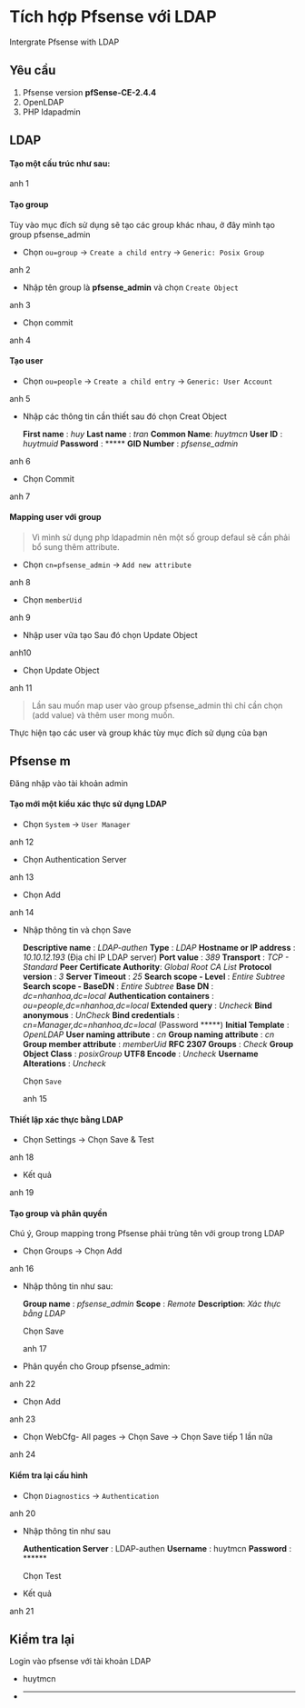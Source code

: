 # Tích hợp Pfsense với LDAP
Intergrate Pfsense with LDAP

## Yêu cầu
1. Pfsense version **pfSense-CE-2.4.4**
2. OpenLDAP
3. PHP ldapadmin

## LDAP

#### Tạo một cấu trúc như sau:

anh 1

#### Tạo group 

Tùy vào mục đích sử dụng sẽ tạo các group khác nhau, ở đây mình tạo group pfsense_admin

- Chọn `ou=group` -> `Create a child entry` -> `Generic: Posix Group`

anh 2
 
- Nhập tên group là **pfsense_admin** và chọn `Create Object`

anh 3

- Chọn commit

anh 4

#### Tạo user

- Chọn `ou=people` -> `Create a child entry` -> `Generic: User Account`

anh 5

- Nhập các thông tin cần thiết sau đó chọn Creat Object

  **First name** : *huy* 
  **Last name**  : *tran*
  **Common Name**: *huytmcn*
  **User ID**    : *huytmuid*
  **Password**   :  *****
  **GID Number** : *pfsense_admin*
  
anh 6

- Chọn Commit

anh 7

#### Mapping user với group 

> Vì mình sử dụng php ldapadmin nên một số group defaul sẽ cần phải bổ sung thêm attribute.

- Chọn `cn=pfsense_admin` -> `Add new attribute`

anh 8

- Chọn `memberUid`

anh 9

- Nhập user vửa tạo Sau đó chọn Update Object

anh10

- Chọn Update Object

anh 11


> Lần sau muốn map user vào group pfsense_admin thì chỉ cần chọn (add value) và thêm user mong muốn.

Thực hiện tạo các user và group khác tùy mục đích sử dụng của bạn


## Pfsense m

Đăng nhập vào tài khoản admin 

#### Tạo mới một kiểu xác thực sử dụng LDAP 

- Chọn `System` -> `User Manager`

anh 12

- Chọn Authentication Server

anh 13

- Chọn Add

anh 14

- Nhập thông tin và chọn Save

  **Descriptive name**          : *LDAP-authen*
  **Type**                      : *LDAP*
  **Hostname or IP address**    : *10.10.12.193* (Địa chỉ IP LDAP server)
  **Port value**                : *389*
  **Transport**                 : *TCP - Standard*
  **Peer Certificate Authority**: *Global Root CA List*
  **Protocol version**          : *3*
  **Server Timeout**            : *25*
  **Search scope - Level**      : *Entire Subtree*
  **Search scope - BaseDN**     : *Entire Subtree*
  **Base DN**                   : *dc=nhanhoa,dc=local*
  **Authentication containers** : *ou=people,dc=nhanhoa,dc=local*
  **Extended query**            : *Uncheck*
  **Bind anonymous**            : *UnCheck*
  **Bind credentials**          : *cn=Manager,dc=nhanhoa,dc=local*  (Password *****)
  **Initial Template**          : *OpenLDAP*
  **User naming attribute**     : *cn*
  **Group naming attribute**    : *cn*
  **Group member attribute**    : *memberUid*
  **RFC 2307 Groups**           : *Check*
  **Group Object Class**        : *posixGroup*
  **UTF8 Encode**               : *Uncheck*
  **Username Alterations**      : *Uncheck*
  
  Chọn `Save`
  
  anh 15
  
#### Thiết lập xác thực bằng LDAP

- Chọn Settings -> Chọn Save & Test

anh 18

- Kết quả 

anh 19
  
#### Tạo group và phân quyền

Chú ý, Group mapping trong Pfsense phải trùng tên với group trong LDAP

- Chọn Groups -> Chọn Add

anh 16

- Nhập thông tin như sau:
  
  **Group name** : *pfsense_admin*
  **Scope**      : *Remote*
  **Description**: *Xác thực bằng LDAP*
  
  Chọn Save
  
  anh 17
  
- Phân quyền cho Group pfsense_admin:

anh 22

- Chọn Add 

anh 23

- Chọn WebCfg- All pages -> Chọn Save -> Chọn Save tiếp 1 lần nữa 

anh 24

#### Kiểm tra lại cấu hình 

- Chọn `Diagnostics` -> `Authentication`

anh 20

- Nhập thông tin như sau 
  
  **Authentication Server** : LDAP-authen
  **Username**              : huytmcn
  **Password**              : ****** 

  Chọn Test 
  
- Kết quả 

anh 21

## Kiểm tra lại

Login vào pfsense với tài khoản LDAP

- huytmcn
- *******

  
                                    

